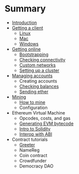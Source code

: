 # Summary

* [Introduction](README.md)
* [Getting a client](getting_a_client.md)
   * [Linux](installing_linux.md)
   * [Mac](installing_mac.md)
   * [Windows](installing_windows.md)
* [Getting online](getting_online.md)
   * [Bootstrapping](bootstrapping.md)
   * [Checking connectivity](checking_connectivity.md)
   * [Custom networks](custom_networks.md)
   * [Setting up a cluster](setting_up_a_cluster.md)
* [Managing accounts](managing_accounts.md)
   * Creating accounts
   * [Checking balances](checking_account_balances.md)
   * [Sending ether](sending_ether.md)
* [Mining](mining.md)
   * [How to mine](how_to_mine.md)
   * Configuration
* Ethereum Virtual Machine
   * Opcodes, costs, and gas
   * [Generating EVM bytecode](generating_evm_bytecode.md)
   * [Intro to Solidity](intro_to_solidity.md)
   * [Interop with ABI](interop_with_abi.md)
* Contract tutorials
   * [Greeter](contract_greeter.md)
   * NameReg
   * Coin contract
   * Crowdfunder
   * Democracy DAO

